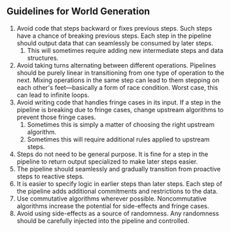 ## Guidelines for World Generation

1. Avoid code that steps backward or fixes previous steps.  Such steps have a chance of breaking previous steps.  Each step in the pipeline should output data that can seamlessly be consumed by later steps.
   1. This will sometimes require adding new intermediate steps and data structures.
2. Avoid taking turns alternating between different operations.  Pipelines should be purely linear in transitioning from one type of operation to the next.  Mixing operations in the same step can lead to them stepping on each other's feet—basically a form of race condition.  Worst case, this can lead to infinite loops.
3. Avoid writing code that handles fringe cases in its input.  If a step in the pipeline is breaking due to fringe cases, change upstream algorithms to prevent those fringe cases.
   1. Sometimes this is simply a matter of choosing the right upstream algorithm.
   2. Sometimes this will require additional rules applied to upstream steps.
4. Steps do not need to be general purpose.  It is fine for a step in the pipeline to return output specialized to make later steps easier.
5. The pipeline should seamlessly and gradually transition from proactive steps to reactive steps.  
6. It is easier to specify logic in earlier steps than later steps.  Each step of the pipeline adds additional commitments and restrictions to the data.
7. Use commutative algorithms wherever possible.  Noncommutative algorithms increase the potential for side-effects and fringe cases.
8. Avoid using side-effects as a source of randomness.  Any randomness should be carefully injected into the pipeline and controlled.